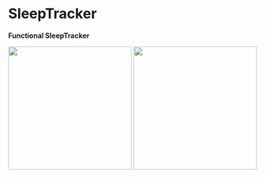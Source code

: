 # SleepTracker

**Functional SleepTracker**

<p>
  <img src="https://user-images.githubusercontent.com/55293935/140196635-fcaffe68-85b9-4e16-8e25-762076524ca1.png" width="250">
  <img src="https://user-images.githubusercontent.com/55293935/140197965-c8ddcaba-e520-4e04-b3d0-692e813fd1f2.png" width="250">
</p>
